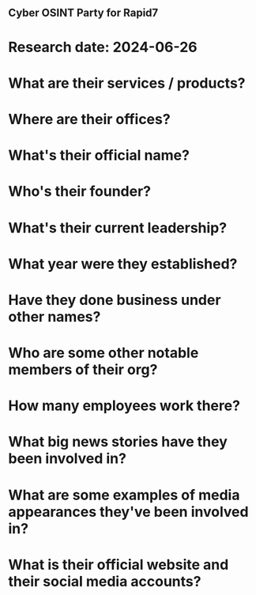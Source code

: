 ## Cyber OSINT Party for Rapid7
# Research date: 2024-06-26
# What are their services / products?

# Where are their offices?

# What's their official name?

# Who's their founder?

# What's their current leadership?

# What year were they established?

# Have they done business under other names?

# Who are some other notable members of their org?

# How many employees work there?

# What big news stories have they been involved in?

# What are some examples of media appearances they've been involved in?

# What is their official website and their social media accounts?
